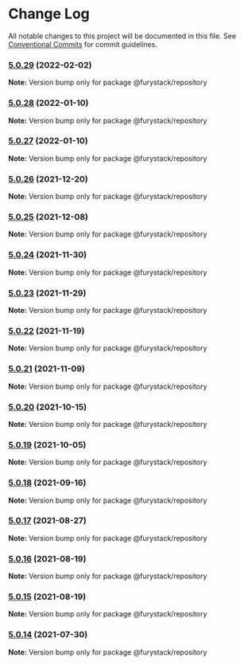 # Change Log

All notable changes to this project will be documented in this file.
See [Conventional Commits](https://conventionalcommits.org) for commit guidelines.

### [5.0.29](https://github.com/furystack/furystack/compare/@furystack/repository@5.0.28...@furystack/repository@5.0.29) (2022-02-02)

**Note:** Version bump only for package @furystack/repository






### [5.0.28](https://github.com/furystack/furystack/compare/@furystack/repository@5.0.26...@furystack/repository@5.0.28) (2022-01-10)

**Note:** Version bump only for package @furystack/repository






### [5.0.27](https://github.com/furystack/furystack/compare/@furystack/repository@5.0.26...@furystack/repository@5.0.27) (2022-01-10)

**Note:** Version bump only for package @furystack/repository






### [5.0.26](https://github.com/furystack/furystack/compare/@furystack/repository@5.0.25...@furystack/repository@5.0.26) (2021-12-20)

**Note:** Version bump only for package @furystack/repository






### [5.0.25](https://github.com/furystack/furystack/compare/@furystack/repository@5.0.24...@furystack/repository@5.0.25) (2021-12-08)

**Note:** Version bump only for package @furystack/repository






### [5.0.24](https://github.com/furystack/furystack/compare/@furystack/repository@5.0.23...@furystack/repository@5.0.24) (2021-11-30)

**Note:** Version bump only for package @furystack/repository






### [5.0.23](https://github.com/furystack/furystack/compare/@furystack/repository@5.0.22...@furystack/repository@5.0.23) (2021-11-29)

**Note:** Version bump only for package @furystack/repository






### [5.0.22](https://github.com/furystack/furystack/compare/@furystack/repository@5.0.21...@furystack/repository@5.0.22) (2021-11-19)

**Note:** Version bump only for package @furystack/repository






### [5.0.21](https://github.com/furystack/furystack/compare/@furystack/repository@5.0.20...@furystack/repository@5.0.21) (2021-11-09)

**Note:** Version bump only for package @furystack/repository






### [5.0.20](https://github.com/furystack/furystack/compare/@furystack/repository@5.0.19...@furystack/repository@5.0.20) (2021-10-15)

**Note:** Version bump only for package @furystack/repository






### [5.0.19](https://github.com/furystack/furystack/compare/@furystack/repository@5.0.18...@furystack/repository@5.0.19) (2021-10-05)

**Note:** Version bump only for package @furystack/repository






### [5.0.18](https://github.com/furystack/furystack/compare/@furystack/repository@5.0.17...@furystack/repository@5.0.18) (2021-09-16)

**Note:** Version bump only for package @furystack/repository






### [5.0.17](https://github.com/furystack/furystack/compare/@furystack/repository@5.0.16...@furystack/repository@5.0.17) (2021-08-27)

**Note:** Version bump only for package @furystack/repository






### [5.0.16](https://github.com/furystack/furystack/compare/@furystack/repository@5.0.15...@furystack/repository@5.0.16) (2021-08-19)

**Note:** Version bump only for package @furystack/repository






### [5.0.15](https://github.com/furystack/furystack/compare/@furystack/repository@4.0.6...@furystack/repository@5.0.15) (2021-08-19)

**Note:** Version bump only for package @furystack/repository






### [5.0.14](https://github.com/furystack/furystack/compare/@furystack/repository@4.0.6...@furystack/repository@5.0.14) (2021-07-30)

**Note:** Version bump only for package @furystack/repository
